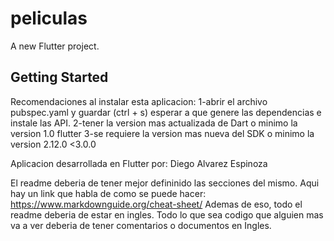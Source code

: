 # peliculas

A new Flutter project.

## Getting Started

Recomendaciones al instalar esta aplicacion: 
1-abrir el archivo pubspec.yaml y guardar (ctrl + s) esperar a que genere las dependencias e instale las API.
2-tener la version mas actualizada de Dart o minimo la version 1.0 flutter
3-se requiere la version mas nueva del SDK o minimo la version 2.12.0 <3.0.0

Aplicacion desarrollada en Flutter por: Diego Alvarez Espinoza 


El readme deberia de tener mejor defininido las secciones del mismo. Aqui hay un link que habla de como se puede hacer: https://www.markdownguide.org/cheat-sheet/ 
Ademas de eso, todo el readme deberia de estar en ingles. Todo lo que sea codigo que alguien mas va a ver deberia de tener comentarios o documentos en Ingles. 

